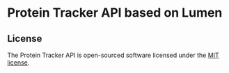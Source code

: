 # Protein Tracker API based on Lumen

## License

The Protein Tracker API is open-sourced software licensed under the [MIT license](https://opensource.org/licenses/MIT).
